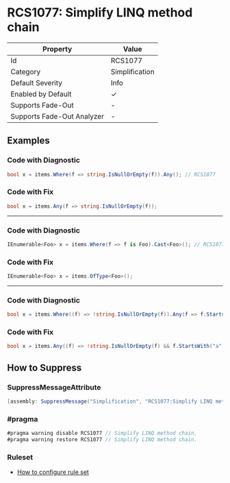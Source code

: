 # RCS1077: Simplify LINQ method chain

| Property                    | Value          |
| --------------------------- | -------------- |
| Id                          | RCS1077        |
| Category                    | Simplification |
| Default Severity            | Info           |
| Enabled by Default          | &#x2713;       |
| Supports Fade\-Out          | -              |
| Supports Fade\-Out Analyzer | -              |

## Examples

### Code with Diagnostic

```csharp
bool x = items.Where(f => string.IsNullOrEmpty(f)).Any(); // RCS1077
```

### Code with Fix

```csharp
bool x = items.Any(f => string.IsNullOrEmpty(f));
```

___

### Code with Diagnostic

```csharp
IEnumerable<Foo> x = items.Where(f => f is Foo).Cast<Foo>(); // RCS1077
```

### Code with Fix

```csharp
IEnumerable<Foo> x = items.OfType<Foo>();
```

___

### Code with Diagnostic

```csharp
bool x = items.Where((f) => !string.IsNullOrEmpty(f)).Any(f => f.StartsWith("a")); // RCS1077
```

### Code with Fix

```csharp
bool x = items.Any((f) => !string.IsNullOrEmpty(f) && f.StartsWith("a"));
```

## How to Suppress

### SuppressMessageAttribute

```csharp
[assembly: SuppressMessage("Simplification", "RCS1077:Simplify LINQ method chain.", Justification = "<Pending>")]
```

### \#pragma

```csharp
#pragma warning disable RCS1077 // Simplify LINQ method chain.
#pragma warning restore RCS1077 // Simplify LINQ method chain.
```

### Ruleset

* [How to configure rule set](../HowToConfigureAnalyzers.md)
